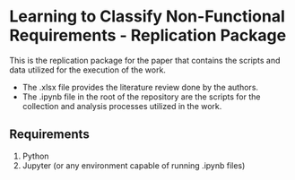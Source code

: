# Learning to Classify Non-Functional Requirements - Replication Package

This is the replication package for the paper that contains the scripts and data utilized for the execution of the work.

* The .xlsx file provides the literature review done by the authors.
* The .ipynb file in the root of the repository are the scripts for the collection and analysis processes utilized in the work.

## Requirements

1. Python
2. Jupyter (or any environment capable of running .ipynb files)
